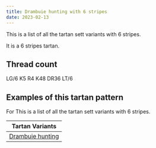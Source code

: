 ```yaml
---
title: Drambuie hunting with 6 stripes
date: 2023-02-13
---
```

This is a list of all the tartan sett variants with 6 stripes.

It is a 6 stripes tartan.


## Thread count
LG/6 K5 R4 K48 DR36 LT/6

## Examples of this tartan pattern
For This is a list of all the tartan sett variants with 6 stripes.

| Tartan Variants |
|---------------|
| [Drambuie hunting](/variants/lg/6/k5/r4/k48/dr36/lt/6-dr401000-k000000-lg908000-lt906030-rc00000/)||

